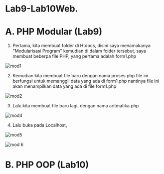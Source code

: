 # Lab9-Lab10Web.
# A. PHP Modular (Lab9)

1. Pertama, kita membuat folder di Htdocs, disini saya menamakanya "Modularisasi Program" kemudian di dalam folder tersebut, saya membuat beberpa file PHP, yang pertama adalah form1.php

![mod1](https://user-images.githubusercontent.com/56376643/121299285-61635100-c91f-11eb-8ddf-e88e7075ba8a.JPG)

2. Kemudian kita membuat file baru dengan nama proses.php file ini berfungsi untuk memanggil data yang ada di form1.php nantinya file ini akan menampilkan data yang ada di file form1.php

![mod2](https://user-images.githubusercontent.com/56376643/121299445-a2f3fc00-c91f-11eb-91ea-25045cabfb73.JPG)

3. Lalu kita membuat file baru lagi, dengan nama aritmatika.php

![mod4](https://user-images.githubusercontent.com/56376643/121299908-46451100-c920-11eb-8028-aba463a6757a.JPG)

4. Lalu buka pada Localhost, 

![mod5](https://user-images.githubusercontent.com/56376643/121300092-8f956080-c920-11eb-91cd-7ffd200ff275.JPG)

![mod 6](https://user-images.githubusercontent.com/56376643/121300128-9de37c80-c920-11eb-8af0-5eb54cb3e671.JPG)


# B. PHP OOP (Lab10)



